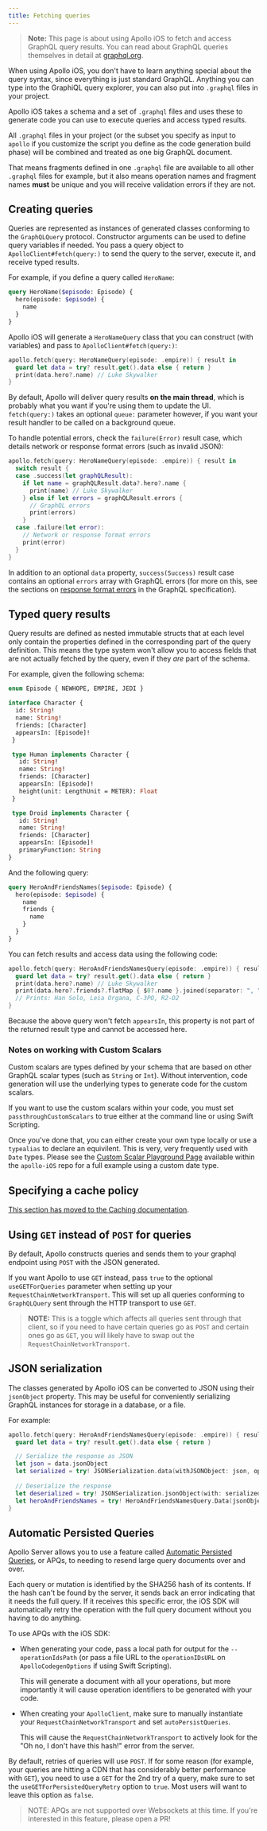 ```yaml
---
title: Fetching queries
---
```


> **Note:** This page is about using Apollo iOS to fetch and access GraphQL query results. You can read about GraphQL queries themselves in detail at [graphql.org](http://graphql.org/docs/queries/).

When using Apollo iOS, you don't have to learn anything special about the query syntax, since everything is just standard GraphQL. Anything you can type into the GraphiQL query explorer, you can also put into `.graphql` files in your project.

Apollo iOS takes a schema and a set of `.graphql` files and uses these to generate code you can use to execute queries and access typed results.

All `.graphql` files in your project (or the subset you specify as input to `apollo` if you customize the script you define as the code generation build phase) will be combined and treated as one big GraphQL document. 

That means fragments defined in one `.graphql` file are available to all other `.graphql` files for example, but it also means operation names and fragment names **must** be unique and you will receive validation errors if they are not.

## Creating queries

Queries are represented as instances of generated classes conforming to the `GraphQLQuery` protocol. Constructor arguments can be used to define query variables if needed. You pass a query object to `ApolloClient#fetch(query:)` to send the query to the server, execute it, and receive typed results.

For example, if you define a query called `HeroName`:

```graphql
query HeroName($episode: Episode) {
  hero(episode: $episode) {
    name
  }
}
```

Apollo iOS will generate a `HeroNameQuery` class that you can construct (with variables) and pass to `ApolloClient#fetch(query:)`:

```swift
apollo.fetch(query: HeroNameQuery(episode: .empire)) { result in
  guard let data = try? result.get().data else { return }
  print(data.hero?.name) // Luke Skywalker
}
```

By default, Apollo will deliver query results **on the main thread**, which is probably what you want if you're using them to update the UI. `fetch(query:)` takes an optional `queue:` parameter however, if you want your result handler to be called on a background queue.

To handle potential errors, check the `failure(Error)` result case, which details network or response format errors (such as invalid JSON):

```swift
apollo.fetch(query: HeroNameQuery(episode: .empire)) { result in
  switch result {
  case .success(let graphQLResult):
    if let name = graphQLResult.data?.hero?.name {
      print(name) // Luke Skywalker
    } else if let errors = graphQLResult.errors {
      // GraphQL errors
      print(errors)
    }
  case .failure(let error):
    // Network or response format errors
    print(error)
  }
}
```

In addition to an optional `data` property, `success(Success)` result case contains an optional `errors` array with GraphQL errors (for more on this, see the sections on [response format errors](https://graphql.github.io/graphql-spec/June2018/#sec-Errors) in the GraphQL specification).

## Typed query results

Query results are defined as nested immutable structs that at each level only contain the properties defined in the corresponding part of the query definition. This means the type system won't allow you to access fields that are not actually fetched by the query, even if they *are* part of the schema.

For example, given the following schema:

```graphql
enum Episode { NEWHOPE, EMPIRE, JEDI }

interface Character {
  id: String!
  name: String!
  friends: [Character]
  appearsIn: [Episode]!
 }

 type Human implements Character {
   id: String!
   name: String!
   friends: [Character]
   appearsIn: [Episode]!
   height(unit: LengthUnit = METER): Float
 }

 type Droid implements Character {
   id: String!
   name: String!
   friends: [Character]
   appearsIn: [Episode]!
   primaryFunction: String
}
```

And the following query:

```graphql
query HeroAndFriendsNames($episode: Episode) {
  hero(episode: $episode) {
    name
    friends {
      name
    }
  }
}
```

You can fetch results and access data using the following code:

```swift
apollo.fetch(query: HeroAndFriendsNamesQuery(episode: .empire)) { result in
  guard let data = try? result.get().data else { return }
  print(data.hero?.name) // Luke Skywalker
  print(data.hero?.friends?.flatMap { $0?.name }.joined(separator: ", "))
  // Prints: Han Solo, Leia Organa, C-3PO, R2-D2
}
```

Because the above query won't fetch `appearsIn`, this property is not part of the returned result type and cannot be accessed here.

### Notes on working with Custom Scalars

Custom scalars are types defined by your schema that are based on other GraphQL scalar types (such as `String` or `Int`). Without intervention, code generation will use the underlying types to generate code for the custom scalars. 

If you want to use the custom scalars within your code, you must set `passthroughCustomScalars` to true either at the command line or using Swift Scripting. 

Once you've done that, you can either create your own type locally or use a `typealias` to declare an equivilent. This is very, very frequently used with `Date` types. Please see the [Custom Scalar Playground Page](https://github.com/apollographql/apollo-ios/main/custom-scalar-playground-page/Playgrounds/ApolloMacPlayground.playground/Pages/CustomScalars.xcplaygroundpage) available within the `apollo-iOS` repo for a full example using a custom date type.

## Specifying a cache policy

[This section has moved to the Caching documentation](/caching/). 

## Using `GET` instead of `POST` for queries

By default, Apollo constructs queries and sends them to your graphql endpoint using `POST` with the JSON generated. 

If you want Apollo to use `GET` instead, pass `true` to the optional `useGETForQueries` parameter when setting up your `RequestChainNetworkTransport`. This will set up all queries conforming to `GraphQLQuery` sent through the HTTP transport to use `GET`.

>**NOTE:** This is a toggle which affects all queries sent through that client, so if you need to have certain queries go as `POST` and certain ones go as `GET`, you will likely have to swap out the `RequestChainNetworkTransport`.

## JSON serialization

The classes generated by Apollo iOS can be converted to JSON using their `jsonObject` property. This may be useful for conveniently serializing GraphQL instances for storage in a database, or a file.

For example:

```swift
apollo.fetch(query: HeroAndFriendsNamesQuery(episode: .empire)) { result in
  guard let data = try? result.get().data else { return }

  // Serialize the response as JSON
  let json = data.jsonObject
  let serialized = try! JSONSerialization.data(withJSONObject: json, options: [])
  
  // Deserialize the response
  let deserialized = try! JSONSerialization.jsonObject(with: serialized, options: []) as! JSONObject
  let heroAndFriendsNames = try! HeroAndFriendsNamesQuery.Data(jsonObject: deserialized)
}
```

## Automatic Persisted Queries

Apollo Server allows you to use a feature called [Automatic Persisted Queries](https://www.apollographql.com/docs/apollo-server/performance/apq/), or APQs, to needing to resend large query documents over and over. 

Each query or mutation is identified by the SHA256 hash of its contents. If the hash can't be found by the server, it sends back an error indicating that it needs the full query. If it receives this specific error, the iOS SDK will automatically retry the operation with the full query document without you having to do anything.

To use APQs with the iOS SDK: 

- When generating your code, pass a local path for output for the `--operationIdsPath` (or pass a file URL to the `operationIDsURL` on `ApolloCodegenOptions` if using Swift Scripting).  

    This will generate a document with all your operations, but more importantly it will cause operation identifiers to be generated with your code. 
- When creating your `ApolloClient`, make sure to manually instantiate your `RequestChainNetworkTransport` and set `autoPersistQueries`.

    This will cause the `RequestChainNetworkTransport` to actively look for the "Oh no, I don't have this hash!" error from the server.

By default, retries of queries will use `POST`.  If for some reason (for example, your queries are hitting a CDN that has considerably better performance with `GET`), you need to use a `GET` for the 2nd try of a query, make sure to set the `useGETForPersistedQueryRetry` option to `true`. Most users will want to leave this option as `false`. 

> NOTE: APQs are not supported over Websockets at this time. If you're interested in this feature, please open a PR!
